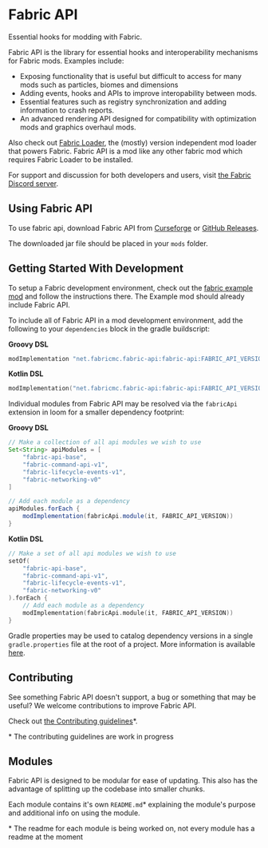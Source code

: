 # Fabric API

Essential hooks for modding with Fabric.

Fabric API is the library for essential hooks and interoperability mechanisms for Fabric mods. Examples include:

- Exposing functionality that is useful but difficult to access for many mods such as particles, biomes and dimensions
- Adding events, hooks and APIs to improve interopability between mods.
- Essential features such as registry synchronization and adding information to crash reports.
- An advanced rendering API designed for compatibility with optimization mods and graphics overhaul mods.

Also check out [Fabric Loader](https://github.com/FabricMC/fabric-loader), the (mostly) version independent mod loader that powers Fabric. Fabric API is a mod like any other fabric mod which requires Fabric Loader to be installed.

For support and discussion for both developers and users, visit [the Fabric Discord server](https://discord.gg/v6v4pMv).

## Using Fabric API

To use fabric api, download Fabric API from [Curseforge](https://www.curseforge.com/minecraft/mc-mods/fabric-api) or [GitHub Releases](https://github.com/FabricMC/fabric/releases).

The downloaded jar file should be placed in your `mods` folder.

## Getting Started With Development

To setup a Fabric development environment, check out the [fabric example mod](https://github.com/FabricMC/fabric-example-mod) and follow the instructions there. The Example mod should already include Fabric API.

To include all of Fabric API in a mod development environment, add the following to your `dependencies` block in the gradle buildscript:

**Groovy DSL**
```groovy
modImplementation "net.fabricmc.fabric-api:fabric-api:FABRIC_API_VERSION"
```

**Kotlin DSL**
```kotlin
modImplementation("net.fabricmc.fabric-api:fabric-api:FABRIC_API_VERSION")
```

Individual modules from Fabric API may be resolved via the `fabricApi` extension in loom for a smaller dependency footprint:

**Groovy DSL**
```groovy
// Make a collection of all api modules we wish to use
Set<String> apiModules = [
    "fabric-api-base",
    "fabric-command-api-v1",
    "fabric-lifecycle-events-v1",
    "fabric-networking-v0"
]

// Add each module as a dependency
apiModules.forEach {
    modImplementation(fabricApi.module(it, FABRIC_API_VERSION))
}
```

**Kotlin DSL**
```kotlin
// Make a set of all api modules we wish to use
setOf(
    "fabric-api-base",
    "fabric-command-api-v1",
    "fabric-lifecycle-events-v1",
    "fabric-networking-v0"
).forEach {
    // Add each module as a dependency
    modImplementation(fabricApi.module(it, FABRIC_API_VERSION))
}
```

<!--Linked to gradle documentation on properties-->
Gradle properties may be used to catalog dependency versions in a single `gradle.properties` file at the root of a project. More information is available [here](https://docs.gradle.org/current/userguide/organizing_gradle_projects.html#declare_properties_in_gradle_properties_file).

## Contributing

See something Fabric API doesn't support, a bug or something that may be useful? We welcome contributions to improve Fabric API.

Check out [the Contributing guidelines](../CONTRIBUTING.md)*.

\* The contributing guidelines are work in progress
<!-- relative link will be fixed once as part of fabric repo, needs testing in fork -->

<!--
[Checkstyle](https://checkstyle.sourceforge.io/) is used to enforce code style. Make sure to install the necessary tools in your development environment to not be held up in review by failing code style checks.

For more information on contributing to Fabric, read [The Fabric Feature Procedure](https://fabricmc.net/wiki/tutorial:feature_procedure).
-->

## Modules

Fabric API is designed to be modular for ease of updating. This also has the advantage of splitting up the codebase into smaller chunks.

Each module contains it's own `README.md`* explaining the module's purpose and additional info on using the module.

\* The readme for each module is being worked on, not every module has a readme at the moment
